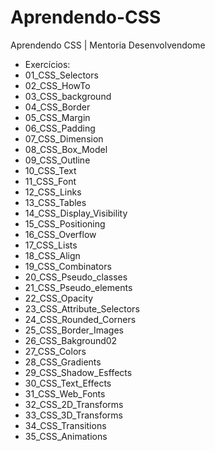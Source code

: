 # Aprendendo-CSS
Aprendendo CSS | Mentoria Desenvolvendome 
- Exercícios:
- 01_CSS_Selectors
- 02_CSS_HowTo
- 03_CSS_background
- 04_CSS_Border
- 05_CSS_Margin
- 06_CSS_Padding
- 07_CSS_Dimension
- 08_CSS_Box_Model
- 09_CSS_Outline
- 10_CSS_Text
- 11_CSS_Font
- 12_CSS_Links
- 13_CSS_Tables
- 14_CSS_Display_Visibility
- 15_CSS_Positioning
- 16_CSS_Overflow
- 17_CSS_Lists
- 18_CSS_Align
- 19_CSS_Combinators
- 20_CSS_Pseudo_classes
- 21_CSS_Pseudo_elements
- 22_CSS_Opacity
- 23_CSS_Attribute_Selectors
- 24_CSS_Rounded_Corners
- 25_CSS_Border_Images
- 26_CSS_Bakground02
- 27_CSS_Colors
- 28_CSS_Gradients
- 29_CSS_Shadow_Esffects
- 30_CSS_Text_Effects
- 31_CSS_Web_Fonts
- 32_CSS_2D_Transforms
- 33_CSS_3D_Transforms
- 34_CSS_Transitions
- 35_CSS_Animations
